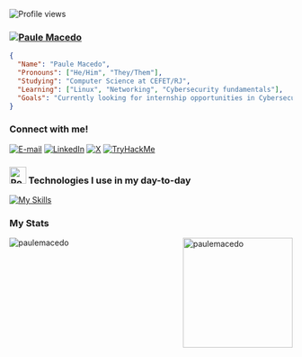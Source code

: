 
<!-- Contador de acessos -->
![Profile views](https://komarev.com/ghpvc/?username=paulemacedo&label=Profile%20views&color=orange&style=flat)


<!-- Nome e Profissão -->
### [![Paule Macedo](https://readme-typing-svg.demolab.com?font=Fira+Code&weight=600&size=25&pause=1000&color=f44d53&random=false&width=450&height=40&lines=Hi%2C+I+am+Paule+Macedo!;I'm+a+Cybersecurity+Enthusiast;I+am+a+Software+Developer)]()

``` Json
{
  "Name": "Paule Macedo",
  "Pronouns": ["He/Him", "They/Them"],
  "Studying": "Computer Science at CEFET/RJ",
  "Learning": ["Linux", "Networking", "Cybersecurity fundamentals"],
  "Goals": "Currently looking for internship opportunities in Cybersecurity"
}
```

<!-- Networking -->
### Connect with me! 

<!--
[![E-mail](https://go-skill-icons.vercel.app/api/icons?i=outlook)](mailto:paulo.macedo@aluno.cefet-rj.br)
[![LinkedIn](https://go-skill-icons.vercel.app/api/icons?i=linkedin)](https://www.linkedin.com/in/paulemacedo/)
[![x](https://go-skill-icons.vercel.app/api/icons?i=x)](https://twitter.com/Paulemacedo)
-->

[![E-mail](https://img.shields.io/badge/Proton%20Mail-6D4AFF?logo=protonmail&logoColor=fff)](mailto:pauledev@proton.me)
[![LinkedIn](https://img.shields.io/badge/LinkedIn-0A66C2?logo=linkedin&logoColor=fff)](https://www.linkedin.com/in/paulemacedo/)
[![X](https://img.shields.io/badge/X-%23000000.svg?logo=X&logoColor=white)](https://twitter.com/Paulemacedo)
[![TryHackMe](https://img.shields.io/badge/TryHackMe-740a0a.svg?logo=TryHackMe&logoColor=white)](https://tryhackme.com/p/paulemacedo)



<!-- Skills & Tools -->
### <img src="https://raw.githubusercontent.com/Tarikul-Islam-Anik/Animated-Fluent-Emojis/master/Emojis/Travel%20and%20places/Rocket.png" alt="Rocket" width="30" height="30" /> Technologies I use in my day-to-day
[![My Skills](https://skillicons.dev/icons?i=py,linux,kali,html,css,js,github,git,figma,c,cpp,java,lua&perline=40)](https://skillicons.dev) 

### My Stats 
<!-- Contador de Streaks -->
<img align="left" src="https://github-readme-streak-stats.herokuapp.com/?user=paulemacedo&card_width=440&theme=tokyonight-duo" alt="paulemacedo"/>
<!-- Most used Languages -->
<img height=195 align="right" src="https://github-readme-stats.vercel.app/api/top-langs?username=paulemacedo&theme=tokyonight&show_icons=true&locale=en&layout=compact" alt="paulemacedo" />
